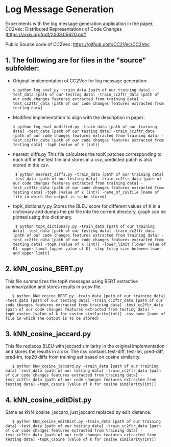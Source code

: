 # Log Message Generation
Experiments with the log message generation application in the paper, CC2Vec: Distributed Representations of Code Changes (https://arxiv.org/pdf/2003.05620.pdf)

Public Source code of CC2Vec: https://github.com/CC2Vec/CC2Vec

## 1. The following are for files in the "source" subfolder:

- Original implementation of CC2Vec for log message generation:

      $ python lmg_eval.py -train_data [path of our training data] -test_data [path of our testing data] -train_cc2ftr_data [path of our code changes features extracted from training data] -test_cc2ftr_data [path of our code changes features extracted from testing data]
      
- Modified implementation to align with the description in paper:

      $ python lmg_eval_modified.py -train_data [path of our training data] -test_data [path of our testing data] -train_cc2ftr_data [path of our code changes features extracted from training data] -test_cc2ftr_data [path of our code changes features extracted from testing data] -topK [value of k (int)]

- nearest_diffs.py
 This file calculates the topK patches corresponding to each diff in the test file and stores in a csv, predicted patch is also stored in the csv.
 
       $ python nearest_diffs.py -train_data [path of our training data] -test_data [path of our testing data] -train_cc2ftr_data [path of our code changes features extracted from training data] -test_cc2ftr_data [path of our code changes features extracted from testing data] -topK [value of k (int)] -name_of_csvfile [name of file in which the output is to be stored]
       
- topK_dictionary.py
Stores the BLEU score for different values of K in a dictionary and dumps the pkl file into the current directory, graph can be plotted using this dictionary.

       $ python topK_dictionary.py -train_data [path of our training data] -test_data [path of our testing data] -train_cc2ftr_data [path of our code changes features extracted from training data] -test_cc2ftr_data [path of our code changes features extracted from testing data] -topK [value of k (int)] -lower_limit [lower value of K] -upper_limit [upper value of K] -step [step size between lower and upper limit]
       
## 2. kNN_cosine_BERT.py
This file summarizes the topK messages using BERT extractive summarization and stores results in a csv file.

       $ python kNN_cosine_BERT.py -train_data [path of our training data] -test_data [path of our testing data] -train_cc2ftr_data [path of our code changes features extracted from training data] -test_cc2ftr_data [path of our code changes features extracted from testing data] -topK_csoine [value of k for cosine similarity(int)] -csv_name [name of file in which the output is to be stored]

## 3. kNN_cosine_jaccard.py
This file replaces BLEU with jaccard similarity in the original implementation and stores the results in a csv.
The csv contains test-diff, test-lm, pred-diff, pred-lm, top20 diffs from training set based on cosine similarity.

       $ python kNN_cosine_jaccard.py -train_data [path of our training data] -test_data [path of our testing data] -train_cc2ftr_data [path of our code changes features extracted from training data] -test_cc2ftr_data [path of our code changes features extracted from testing data] -topK_csoine [value of k for cosine similarity(int)]

## 4. kNN_cosine_editDist.py
Same as kNN_cosine_jaccard, just jaccard replaced by edit_distance.

       $ python kNN_cosine_editDist.py -train_data [path of our training data] -test_data [path of our testing data] -train_cc2ftr_data [path of our code changes features extracted from training data] -test_cc2ftr_data [path of our code changes features extracted from testing data] -topK_csoine [value of k for cosine similarity(int)]
       
